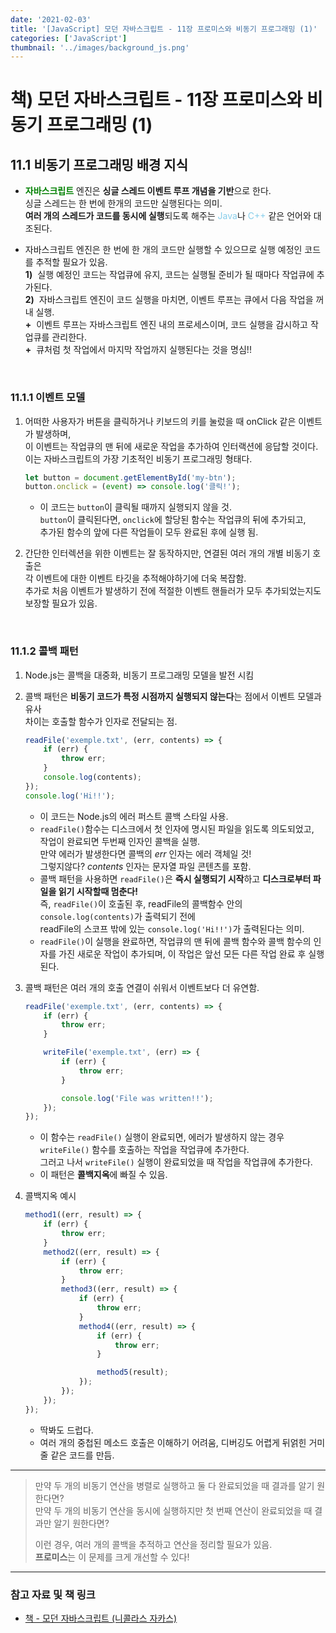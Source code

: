 ```yaml
---
date: '2021-02-03'
title: '[JavaScript] 모던 자바스크립트 - 11장 프로미스와 비동기 프로그래밍 (1)'
categories: ['JavaScript']
thumbnail: '../images/background_js.png'
---
```


# 책) 모던 자바스크립트 - 11장 프로미스와 비동기 프로그래밍 (1)

## **11.1** 비동기 프로그래밍 배경 지식

-   <span style="color: green; font-weight: bold;">자바스크립트</span> 엔진은 **싱글 스레드 이벤트 루프 개념을 기반**으로 한다.  
     싱글 스레드는 한 번에 한개의 코드만 실행된다는 의미.  
     **여러 개의 스레드가 코드를 동시에 실행**되도록 해주는 <span style="color: skyblue;">Java</span>나 <span style="color: skyblue;">C++</span> 같은 언어와 대조된다.

-   자바스크립트 엔진은 한 번에 한 개의 코드만 실행할 수 있으므로 실행 예정인 코드를 추적할 필요가 있음.  
     **1)**&nbsp; 실행 예정인 코드는 작업큐에 유지, 코드는 실행될 준비가 될 때마다 작업큐에 추가된다.  
     **2)**&nbsp; 자바스크립트 엔진이 코드 실행을 마치면, 이벤트 루프는 큐에서 다음 작업을 꺼내 실행.  
     **+**&nbsp; 이벤트 루프는 자바스크립트 엔진 내의 프로세스이며, 코드 실행을 감시하고 작업큐를 관리한다.  
     **+**&nbsp; 큐처럼 첫 작업에서 마지막 작업까지 실행된다는 것을 명심!!

</br>

### **11.1.1** 이벤트 모델

1.  어떠한 사용자가 버튼을 클릭하거나 키보드의 키를 눌렀을 때 onClick 같은 이벤트가 발생하며,  
    이 이벤트는 작업큐의 맨 뒤에 새로운 작업을 추가하여 인터랙션에 응답할 것이다.  
    이는 자바스크립트의 가장 기초적인 비동기 프로그래밍 형태다.

    ```js
    let button = document.getElementById('my-btn');
    button.onclick = (event) => console.log('클릭!');
    ```

    -   이 코드는 `button`이 클릭될 때까지 실행되지 않을 것.  
        `button`이 클릭된다면, `onclick`에 할당된 함수는 작업큐의 뒤에 추가되고,  
        추가된 함수의 앞에 다른 작업들이 모두 완료된 후에 실행 됨.

2.  간단한 인터렉션을 위한 이벤트는 잘 동작하지만, 연결된 여러 개의 개별 비동기 호출은  
    각 이벤트에 대한 이벤트 타깃을 추적해야하기에 더욱 복잡함.  
    추가로 처음 이벤트가 발생하기 전에 적절한 이벤트 핸들러가 모두 추가되었는지도 보장할 필요가 있음.

<br/>

### **11.1.2** 콜백 패턴

1. Node.js는 콜백을 대중화, 비동기 프로그래밍 모델을 발전 시킴
2. 콜백 패턴은 **비동기 코드가 특정 시점까지 실행되지 않는다**는 점에서 이벤트 모델과 유사  
   차이는 호출할 함수가 인자로 전달되는 점.
    ```js
    readFile('exemple.txt', (err, contents) => {
        if (err) {
            throw err;
        }
        console.log(contents);
    });
    console.log('Hi!!');
    ```
    - 이 코드는 Node.js의 에러 퍼스트 콜백 스타일 사용.
    - `readFile()`함수는 디스크에서 첫 인자에 명시된 파일을 읽도록 의도되었고,  
       작업이 완료되면 두번째 인자인 콜백을 실행.  
       만약 에러가 발생한다면 콜백의 _err_ 인자는 에러 객체일 것!  
       그렇지않다? _contents_ 인자는 문자열 파일 콘텐츠를 포함.
    - 콜백 패턴을 사용하면 `readFile()`은 **즉시 실행되기 시작**하고 **디스크로부터 파일을 읽기 시작할때 멈춘다!**  
       즉, `readFile()`이 호출된 후, readFile의 콜백함수 안의 `console.log(contents)`가 출력되기 전에  
       readFile의 스코프 밖에 있는 `console.log('Hi!!')`가 출력된다는 의미.
    - `readFile()`이 실행을 완료하면, 작업큐의 맨 뒤에 콜백 함수와 콜백 함수의 인자를 가진 새로운 작업이 추가되며,
      이 작업은 앞선 모든 다른 작업 완료 후 실행된다.
3. 콜백 패턴은 여러 개의 호출 연결이 쉬워서 이벤트보다 더 유연함.

    ```js
    readFile('exemple.txt', (err, contents) => {
        if (err) {
            throw err;
        }

        writeFile('exemple.txt', (err) => {
            if (err) {
                throw err;
            }

            console.log('File was written!!');
        });
    });
    ```

    - 이 함수는 `readFile()` 실행이 완료되면, 에러가 발생하지 않는 경우 `writeFile()` 함수를 호출하는 작업을 작업큐에 추가한다.  
       그러고 나서 `writeFile()` 실행이 완료되었을 때 작업을 작업큐에 추가한다.
    - 이 패턴은 **콜백지옥**에 빠질 수 있음.

4. 콜백지옥 예시

    ```js
    method1((err, result) => {
        if (err) {
            throw err;
        }
        method2((err, result) => {
            if (err) {
                throw err;
            }
            method3((err, result) => {
                if (err) {
                    throw err;
                }
                method4((err, result) => {
                    if (err) {
                        throw err;
                    }

                    method5(result);
                });
            });
        });
    });
    ```

    - 딱봐도 드럽다.
    - 여러 개의 중첩된 메소드 호출은 이해하기 어려움, 디버깅도 어렵게 뒤얽힌 거미줄 같은 코드를 만듬.

<hr/>

> 만약 두 개의 비동기 연산을 병렬로 실행하고 둘 다 완료되었을 때 결과를 알기 원한다면?  
> 만약 두 개의 비동기 연산을 동시에 실행하지만 첫 번째 연산이 완료되었을 때 결과만 알기 원한다면?
>
> 이런 경우, 여러 개의 콜백을 추적하고 연산을 정리할 필요가 있음.  
> **프로미스**는 이 문제를 크게 개선할 수 있다!

---

### **참고 자료 및 책 링크**

-   [책 - 모던 자바스크립트 (니콜라스 자카스)](http://www.yes24.com/Product/Goods/56029935)

